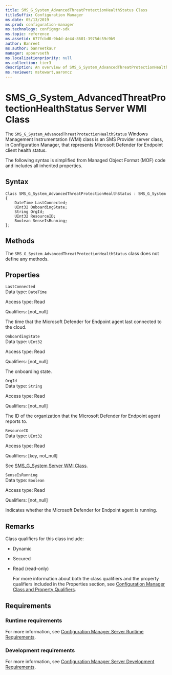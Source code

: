 ```yaml
---
title: SMS_G_System_AdvancedThreatProtectionHealthStatus Class
titleSuffix: Configuration Manager
ms.date: 05/13/2019
ms.prod: configuration-manager
ms.technology: configmgr-sdk
ms.topic: reference
ms.assetid: 677fcbd0-9b4d-4e44-8601-3975dc59c9b9
author: Banreet
ms.author: banreetkaur
manager: apoorvseth
ms.localizationpriority: null
ms.collection: tier3
description: An overview of SMS_G_System_AdvancedThreatProtectionHealthStatus Server WMI Class
ms.reviewer: mstewart,aaroncz 
---
```

# SMS_G_System_AdvancedThreatProtectionHealthStatus Server WMI Class
The  `SMS_G_System_AdvancedThreatProtectionHealthStatus` Windows Management Instrumentation (WMI) class is an SMS Provider server class, in Configuration Manager, that represents Microsoft Defender for Endpoint client health status.  

 The following syntax is simplified from Managed Object Format (MOF) code and includes all inherited properties.  

## Syntax  

```  
Class SMS_G_System_AdvancedThreatProtectionHealthStatus : SMS_G_System  
{  
    DateTime LastConnected;  
    UInt32 OnboardingState;  
    String OrgId;  
    UInt32 ResourceID;  
    Boolean SenseIsRunning;  
};          
```  

## Methods  
 The `SMS_G_System_AdvancedThreatProtectionHealthStatus` class does not define any methods.  

## Properties  
 `LastConnected`  
 Data type: `DateTime`  

 Access type: Read  

 Qualifiers: [not_null]  

 The time that the Microsoft Defender for Endpoint agent last connected to the cloud.  

 `OnboardingState`  
 Data type: `UInt32`  

 Access type: Read  

 Qualifiers: [not_null]  

 The onboarding state.  

 `OrgId`  
 Data type: `String`  

 Access type: Read  

 Qualifiers: [not_null]  

 The ID of the organization that the Microsoft Defender for Endpoint agent reports to.  

 `ResourceID`  
 Data type: `UInt32`  

 Access type: Read  

 Qualifiers: [key, not_null]  

 See [SMS_G_System Server WMI Class](../../../../../develop/reference/core/clients/manage/sms_g_system-server-wmi-class.md).  

 `SenseIsRunning`  
 Data type: `Boolean`  

 Access type: Read  

 Qualifiers: [not_null]  

 Indicates whether the Microsoft Defender for Endpoint agent is running.  

## Remarks  
 Class qualifiers for this class include:  

- Dynamic  

- Secured  

- Read (read-only)  

  For more information about both the class qualifiers and the property qualifiers included in the Properties section, see [Configuration Manager Class and Property Qualifiers](../../../../../develop/reference/misc/class-and-property-qualifiers.md).  

## Requirements  

### Runtime requirements  
 For more information, see [Configuration Manager Server Runtime Requirements](../../../../../develop/core/reqs/server-runtime-requirements.md).  

### Development requirements  
 For more information, see [Configuration Manager Server Development Requirements](../../../../../develop/core/reqs/server-development-requirements.md).  
